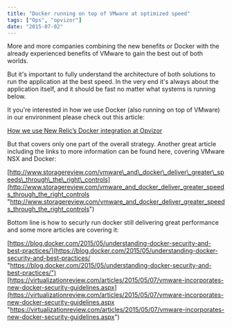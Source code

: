 ```yaml
---
title: "Docker running on top of VMware at optimized speed"
tags: ["Ops", "opvizor"]
date: "2015-07-02"
---
```


More and more companies combining the new benefits or Docker with the already experienced benefits of VMware to gain the best out of both worlds. 

But it's important to fully understand the architecture of both solutions to run the application at the best speed. In the very end it's always about the application itself, and it should be fast no matter what systems is running below.

It you're interested in how we use Docker (also running on top of VMware) in our environment please check out this article:

[How we use New Relic’s Docker integration at Opvizor](/blog/how-we-use-new-relics-docker-integration-at-opvizor/ "How we use New Relic’s Docker integration at Opvizor")

But that covers only one part of the overall strategy. Another great article including the links to more information can be found here, covering VMware NSX and Docker:

[http://www.storagereview.com/vmware\_and\_docker\_deliver\_greater\_speeds\_through\_the\_right\_controls](http://www.storagereview.com/vmware_and_docker_deliver_greater_speeds_through_the_right_controls "http://www.storagereview.com/vmware_and_docker_deliver_greater_speeds_through_the_right_controls")

Bottom line is how to securly run docker still delivering great performance and some more articles are covering it:

[https://blog.docker.com/2015/05/understanding-docker-security-and-best-practices/](https://blog.docker.com/2015/05/understanding-docker-security-and-best-practices/ "https://blog.docker.com/2015/05/understanding-docker-security-and-best-practices/")[https://virtualizationreview.com/articles/2015/05/07/vmware-incorporates-new-docker-security-guidelines.aspx](https://virtualizationreview.com/articles/2015/05/07/vmware-incorporates-new-docker-security-guidelines.aspx "https://virtualizationreview.com/articles/2015/05/07/vmware-incorporates-new-docker-security-guidelines.aspx")
